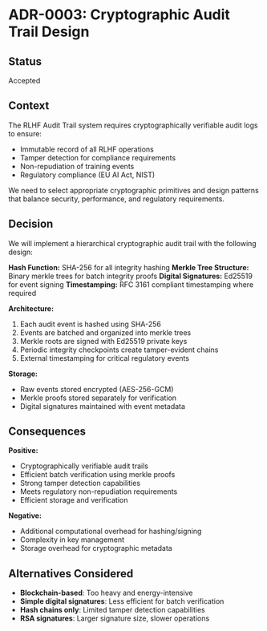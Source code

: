 # ADR-0003: Cryptographic Audit Trail Design

## Status
Accepted

## Context
The RLHF Audit Trail system requires cryptographically verifiable audit logs to ensure:
- Immutable record of all RLHF operations
- Tamper detection for compliance requirements
- Non-repudiation of training events
- Regulatory compliance (EU AI Act, NIST)

We need to select appropriate cryptographic primitives and design patterns that balance security, performance, and regulatory requirements.

## Decision
We will implement a hierarchical cryptographic audit trail with the following design:

**Hash Function:** SHA-256 for all integrity hashing
**Merkle Tree Structure:** Binary merkle trees for batch integrity proofs
**Digital Signatures:** Ed25519 for event signing
**Timestamping:** RFC 3161 compliant timestamping where required

**Architecture:**
1. Each audit event is hashed using SHA-256
2. Events are batched and organized into merkle trees
3. Merkle roots are signed with Ed25519 private keys
4. Periodic integrity checkpoints create tamper-evident chains
5. External timestamping for critical regulatory events

**Storage:**
- Raw events stored encrypted (AES-256-GCM)
- Merkle proofs stored separately for verification
- Digital signatures maintained with event metadata

## Consequences
**Positive:**
- Cryptographically verifiable audit trails
- Efficient batch verification using merkle proofs
- Strong tamper detection capabilities
- Meets regulatory non-repudiation requirements
- Efficient storage and verification

**Negative:**
- Additional computational overhead for hashing/signing
- Complexity in key management
- Storage overhead for cryptographic metadata

## Alternatives Considered
- **Blockchain-based**: Too heavy and energy-intensive
- **Simple digital signatures**: Less efficient for batch verification
- **Hash chains only**: Limited tamper detection capabilities
- **RSA signatures**: Larger signature size, slower operations